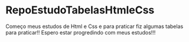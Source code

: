 # RepoEstudoTabelasHtmleCss
Começo meus estudos de Html e Css e para praticar fiz algumas tabelas para praticar!!
Espero  estar progredindo com meus estudos!!!
